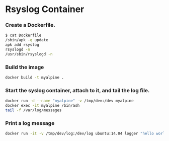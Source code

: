 # Rsyslog Container #

### Create a Dockerfile. ###

```bash
$ cat Dockerfile
/sbin/apk -q update
apk add rsyslog
rsyslogd -n
/usr/sbin/rsyslogd -n
```

### Build the image ###
```bash
docker build -t myalpine .
```

### Start the syslog container, attach to it, and tail the log file. ###
```bash
docker run -d --name "myalpine" -v /tmp/dev:/dev myalpine
docker exec -it myalpine /bin/ash
tail -f /var/log/messages
```

### Print a log message ###
```bash
docker run -it -v /tmp/dev/log:/dev/log ubuntu:14.04 logger "hello world"
```
